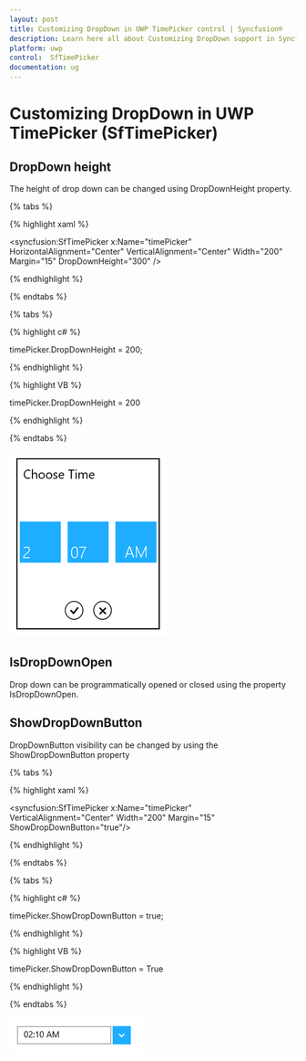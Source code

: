 ```yaml
---
layout: post
title: Customizing DropDown in UWP TimePicker control | Syncfusion®
description: Learn here all about Customizing DropDown support in Syncfusion® UWP TimePicker (SfTimePicker) control and more.
platform: uwp
control:  SfTimePicker
documentation: ug
---
```

# Customizing DropDown in UWP TimePicker (SfTimePicker)

## DropDown height

The height of drop down can be changed using DropDownHeight property.

{% tabs %}

{% highlight xaml %}

 <syncfusion:SfTimePicker x:Name="timePicker" HorizontalAlignment="Center" VerticalAlignment="Center"  Width="200" Margin="15" DropDownHeight="300" />

{% endhighlight %}

{% endtabs %}

{% tabs %}

{% highlight c# %}

timePicker.DropDownHeight = 200;

{% endhighlight %}

{% highlight VB %}

timePicker.DropDownHeight = 200

{% endhighlight %}

{% endtabs %}

![Customizing-DropDown_img2](Features_images/Customizing-DropDown_img2.png)


## IsDropDownOpen

Drop down can be programmatically opened or closed using the property IsDropDownOpen.

## ShowDropDownButton

DropDownButton visibility can be changed by using the ShowDropDownButton property

{% tabs %}

{% highlight xaml %}

   <syncfusion:SfTimePicker x:Name="timePicker" VerticalAlignment="Center"  Width="200" Margin="15" ShowDropDownButton="true"/>

{% endhighlight %}

{% endtabs %}

{% tabs %}

{% highlight c# %}

 timePicker.ShowDropDownButton = true;

{% endhighlight %}

{% highlight VB %}

 timePicker.ShowDropDownButton = True

{% endhighlight %}


{% endtabs %}

![Customizing-DropDown_img3](Features_images/Customizing-DropDown_img3.png)
